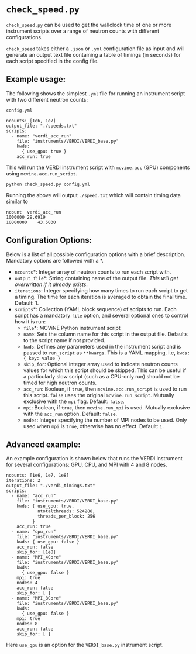 # `check_speed.py`

`check_speed.py` can be used to get the wallclock time of one or more instrument scripts over a range of neutron counts with different configurations.

`check_speed` takes either a `.json` or `.yml` configuration file as input and will generate an output text file containing a table of timings (in seconds) for each script specified in the config file.

## Example usage:

The following shows the simplest `.yml` file for running an instrument script with two different neutron counts:

`config.yml`
```
ncounts: [1e6, 1e7]
output_file: "./speeds.txt"
scripts:
  - name: "verdi_acc_run"
    file: "instruments/VERDI/VERDI_base.py"
    kwds:
      { use_gpu: true }
    acc_run: true
```

This will run the VERDI instrument script with `mcvine.acc` (GPU) components using `mcvine.acc.run_script`.

`python check_speed.py config.yml`

Running the above will output `./speed.txt` which will contain timing data similar to
```
ncount	verdi_acc_run	
1000000	29.6919	
10000000	43.5030	
```

## Configuration Options:

Below is a list of all possible configuration options with a brief description. Mandatory options are followed with a *.

- `ncounts`*: Integer array of neutron counts to run each script with.
- `output_file`*: String containing name of the output file. *This will get overwritten if it already exists.*
- `iterations`: Integer specifying how many times to run each script to get a timing. The time for each iteration is averaged to obtain the final time. Default: 1.
- `scripts`*: Collection (YAML block sequence) of scripts to run. Each script has a mandatory `file` option, and several optional ones to control how it is run:
    - `file`*: MCViNE Python instrument script
    - `name`: Sets the column name for this script in the output file. Defaults to the script name if not provided.
    - `kwds`: Defines any parameters used in the instrument script and is passed to `run_script` as `**kwargs`. This is a YAML mapping, i.e, `kwds: { key: value }`
    - `skip_for`: Optional integer array used to indicate neutron counts values for which this script should be skipped. This can be useful if a particularly slow script (such as a CPU-only run) should not be timed for high neutron counts.
    - `acc_run`: Boolean, if `true`, then `mcvine.acc.run_script` is used to run this script. `false` uses the original `mcvine.run_script`. Mutually exclusive with the `mpi` flag. Default: `false`.
    - `mpi`: Boolean, if `true`, then `mcvine.run_mpi` is used. Mutually exclusive with the `acc_run` option. Default: `false`.
    - `nodes`: Integer specifying the number of MPI nodes to be used. Only used when `mpi` is `true`, otherwise has no effect. Default: `1`.

## Advanced example:

An example configuration is shown below that runs the VERDI instrument for several configurations: GPU, CPU, and MPI with 4 and 8 nodes.

```
ncounts: [1e6, 1e7, 1e8]
iterations: 2
output_file: "./verdi_timings.txt"
scripts:
  - name: "acc_run"
    file: "instruments/VERDI/VERDI_base.py"
    kwds: { use_gpu: true,
            ntotalthreads: 524288,
            threads_per_block: 256
          }
    acc_run: true
  - name: "cpu_run"
    file: "instruments/VERDI/VERDI_base.py"
    kwds: { use_gpu: false }
    acc_run: false
    skip_for: [1e8]
  - name: "MPI_4Core"
    file: "instruments/VERDI/VERDI_base.py"
    kwds:
      { use_gpu: false }
    mpi: true
    nodes: 4
    acc_run: false
    skip_for: [ ]
  - name: "MPI_8Core"
    file: "instruments/VERDI/VERDI_base.py"
    kwds:
      { use_gpu: false }
    mpi: true
    nodes: 8
    acc_run: false
    skip_for: [ ]
```

Here `use_gpu` is an option for the `VERDI_base.py` instrument script.
